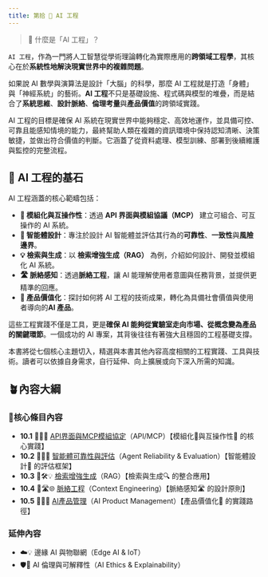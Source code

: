 ```yaml
---
title: 第拾 🌉 AI 工程
---
```

>  🌉 什麼是「AI 工程」？

`AI 工程`，作為一門將人工智慧從學術理論轉化為實際應用的**跨領域工程學**，其核心在於**系統性地解決現實世界中的複雜問題**。

如果說 AI 數學與演算法是設計「大腦」的科學，那麼 AI 工程就是打造「身體」與「神經系統」的藝術。**AI 工程**不只是基礎設施、程式碼與模型的堆疊，而是結合了**系統思維**、**設計脈絡**、**倫理考量**與**產品價值**的跨領域實踐。

AI 工程的目標是確保 AI 系統在現實世界中能夠穩定、高效地運作，並具備可控、可靠且能感知情境的能力，最終幫助人類在複雜的資訊環境中保持認知清晰、決策敏捷，並做出符合價值的判斷。它涵蓋了從資料處理、模型訓練、部署到後續維護與監控的完整流程。

## 🌉 **AI 工程的基石**

AI 工程涵蓋的核心範疇包括：
- **🧩 模組化與互操作性**：透過 **API 界面與模組協議（MCP）** 建立可組合、可互操作的 AI 系統。
- **🤖 智能體設計**：專注於設計 AI 智能體並評估其行為的**可靠性**、**一致性**與**風險邊界**。
- **💡 檢索與生成**：以 **檢索增強生成（RAG）** 為例，介紹如何設計、開發並模組化 AI 系統。
- **🛣 脈絡感知**：透過**脈絡工程**，讓 AI 能理解使用者意圖與任務背景，並提供更精準的回應。
- **🎁 產品價值化**：探討如何將 AI 工程的技術成果，轉化為具備社會價值與使用者導向的**AI 產品**。

這些工程實踐不僅是工具，更是**確保 AI 能夠從實驗室走向市場、從概念變為產品的關鍵環節**。一個成功的 AI 專案，其背後往往有著強大且穩固的工程基礎支撐。

本書將從七個核心主題切入，精選與本書其他內容高度相關的工程實踐、工具與技術。讀者可以依據自身需求，自行延伸、向上擴展或向下深入所需的知識。

## 🪴內容大綱

### 🌰核心條目內容
- **10.1** 🌉🔗🔐 [API界面與MCP模組協定](10-01-API_MCP.zh-hant)（API/MCP）【模組化🧩與互操作性🚀 的核心實踐】
- **10.2** 🌉🤖🚨 [智能體可靠性與評估](10-02-agent_reliability_evaluation.zh-hant)（Agent Reliability & Evaluation）【智能體設計🤖 的評估框架】
- **10.3** 🌉🛠️💡 [檢索增強生成](10-03-RAG.zh-hant)（RAG）【檢索與生成🔍 的整合應用】
- **10.4** 🌉🛣🌐 [脈絡工程](10-04-context_engineering.zh-hant)（Context Engineering）【脈絡感知🛣️ 的設計原則】
- **10.5** 🎁🚀🌱 [AI產品管理](10-05-AI_PM.zh-hant)（AI Product Management）【產品價值化🎁 的實踐路徑】

### 延伸內容
- ☁️💡 邊緣 AI 與物聯網（Edge AI & IoT）
- 🛡️📝 AI 倫理與可解釋性（AI Ethics & Explainability）